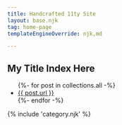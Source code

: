 ```yaml
---
title: Handcrafted 11ty Site
layout: base.njk
tag: home-page
templateEngineOverride: njk,md

---
```


## My Title Index Here

<ul>
{%- for post in collections.all -%}
  <li><a href="{{ post.url }}">{{ post.url }}</a></li>
{%- endfor -%}
</ul>

{% include 'category.njk' %}
